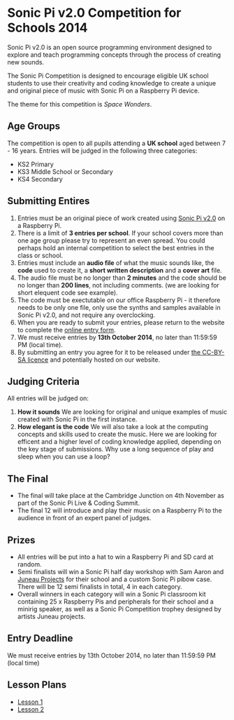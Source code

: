 # Sonic Pi v2.0 Competition for Schools 2014

Sonic Pi v2.0 is an open source programming environment designed to explore and teach programming concepts through the process of creating new sounds. 

The Sonic Pi Competition is designed to encourage eligible UK school students to use their creativity and coding knowledge to create a unique and original piece of music with Sonic Pi on a Raspberry Pi device. 

The theme for this competition is *Space Wonders*.

## Age Groups
The competition is open to all pupils attending a **UK school** aged between 7 - 16 years. Entries will be judged in the following three categories:
- KS2 Primary
- KS3 Middle School or Secondary
- KS4 Secondary 

## Submitting Entires
1. Entries must be an original piece of work created using [Sonic Pi v2.0](https://github.com/samaaron/sonic-pi) on a Raspberry Pi.
1. There is a limit of **3 entries per school**. If your school covers more than one age group please try to represent an even spread. You could perhaps hold an internal competition to select the best entries in the class or school.
1. Entries must include an **audio file** of what the music sounds like, the **code** used to create it, a **short written description** and a **cover art** file.
1. The audio file must be no longer than **2 minutes** and the code should be no longer than **200 lines**, not including comments. (we are looking for short elequent code see example).
2. The code must be exectutable on our office Raspberry Pi - it therefore needs to be only one file, only use the synths and samples available in Sonic Pi v2.0, and not require any overclocking.
1. When you are ready to submit your entries, please return to the website to complete the [online entry form](). 
1. We must receive entries by **13th October 2014**, no later than 11:59:59 PM (local time).
1. By submitting an entry you agree for it to be released under [the CC-BY-SA licence](https://creativecommons.org/licenses/by-sa/4.0/) and potentially hosted on our website. 

## Judging Criteria
All entries will be judged on:

1. **How it sounds** We are looking for original and unique examples of music created with Sonic Pi in the first instance.
1. **How elegant is the code** We will also take a look at the computing concepts and skills used to create the music. Here we are looking for efficent and a higher level of coding knowledge applied, depending on the key stage of submissions. Why use a long sequence of play and sleep when you can use a loop? 

## The Final
- The final will take place at the Cambridge Junction on 4th November as part of the Sonic Pi Live & Coding Summit.
- The final 12 will introduce and play their music on a Raspberry Pi to the audience in front of an expert panel of judges.

## Prizes
- All entries will be put into a hat to win a Raspberry Pi and SD card at random.
- Semi finalists will win a Sonic Pi half day workshop with Sam Aaron and [Juneau Projects](http://www.juneauprojects.co.uk/) for their school and a custom Sonic Pi pibow case. There will be 12 semi finalists in total, 4 in each category.
- Overall winners in each category will win a Sonic Pi classroom kit containing 25 x Raspberry Pis and peripherals for their school and a minirig speaker, as well as a Sonic Pi Competition trophey designed by artists Juneau projects. 


## Entry Deadline
We must receive entries by 13th October 2014, no later than 11:59:59 PM (local time)

## Lesson Plans
- [Lesson 1](lesson-1.md)
- [Lesson 2](lesson-2.md)


